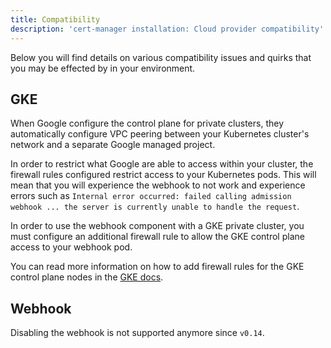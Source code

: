 ```yaml
---
title: Compatibility
description: 'cert-manager installation: Cloud provider compatibility'
---
```


Below you will find details on various compatibility issues and quirks that you
may be effected by in your environment.

## GKE

When Google configure the control plane for private clusters, they automatically
configure VPC peering between your Kubernetes cluster's network and a separate
Google managed project.

In order to restrict what Google are able to access within your cluster, the
firewall rules configured restrict access to your Kubernetes pods. This will
mean that you will experience the webhook to not work and experience errors such
as `Internal error occurred: failed calling admission webhook ... the server is
currently unable to handle the request`.

In order to use the webhook component with a GKE private cluster, you must
configure an additional firewall rule to allow the GKE control plane access to
your webhook pod.

You can read more information on how to add firewall rules for the GKE control
plane nodes in the [GKE
docs](https://cloud.google.com/kubernetes-engine/docs/how-to/private-clusters#add_firewall_rules).


## Webhook
Disabling the webhook is not supported anymore since `v0.14`.
